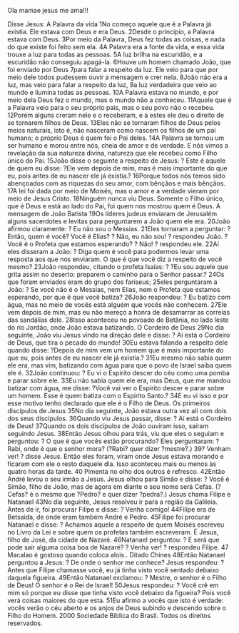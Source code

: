  Ola mamae jesus me ama!!!
 
 Disse Jesus:
 A Palavra da vida
1No começo aquele que é a Palavra já existia. Ele estava com Deus e era Deus. 2Desde o princípio, a Palavra estava com Deus. 3Por meio da Palavra, Deus fez todas as coisas, e nada do que existe foi feito sem ela. 4A Palavra era a fonte da vida, e essa vida trouxe a luz para todas as pessoas. 5A luz brilha na escuridão, e a escuridão não conseguiu apagá-la.
6Houve um homem chamado João, que foi enviado por Deus 7para falar a respeito da luz. Ele veio para que por meio dele todos pudessem ouvir a mensagem e crer nela. 8João não era a luz, mas veio para falar a respeito da luz, 9a luz verdadeira que veio ao mundo e ilumina todas as pessoas.
10A Palavra estava no mundo, e por meio dela Deus fez o mundo, mas o mundo não a conheceu. 11Aquele que é a Palavra veio para o seu próprio país, mas o seu povo não o recebeu. 12Porém alguns creram nele e o receberam, e a estes ele deu o direito de se tornarem filhos de Deus. 13Eles não se tornaram filhos de Deus pelos meios naturais, isto é, não nasceram como nascem os filhos de um pai humano; o próprio Deus é quem foi o Pai deles.
14A Palavra se tornou um ser humano e morou entre nós, cheia de amor e de verdade. E nós vimos a revelação da sua natureza divina, natureza que ele recebeu como Filho único do Pai.
15João disse o seguinte a respeito de Jesus:
? Este é aquele de quem eu disse: ?Ele vem depois de mim, mas é mais importante do que eu, pois antes de eu nascer ele já existia.?
16Porque todos nós temos sido abençoados com as riquezas do seu amor, com bênçãos e mais bênçãos. 17A lei foi dada por meio de Moisés, mas o amor e a verdade vieram por meio de Jesus Cristo. 18Ninguém nunca viu Deus. Somente o Filho único, que é Deus e está ao lado do Pai, foi quem nos mostrou quem é Deus.
A mensagem de João Batista
19Os líderes judeus enviaram de Jerusalém alguns sacerdotes e levitas para perguntarem a João quem ele era. 20João afirmou claramente:
? Eu não sou o Messias.
21Eles tornaram a perguntar:
? Então, quem é você? Você é Elias?
? Não, eu não sou! ? respondeu João.
? Você é o Profeta que estamos esperando?
? Não! ? respondeu ele.
22Aí eles disseram a João:
? Diga quem é você para podermos levar uma resposta aos que nos enviaram. O que é que você diz a respeito de você mesmo?
23João respondeu, citando o profeta Isaías:
? ?Eu sou aquele que grita assim no deserto: preparem o caminho para o Senhor passar.?
24Os que foram enviados eram do grupo dos fariseus; 25eles perguntaram a João:
? Se você não é o Messias, nem Elias, nem o Profeta que estamos esperando, por que é que você batiza?
26João respondeu:
? Eu batizo com água, mas no meio de vocês está alguém que vocês não conhecem. 27Ele vem depois de mim, mas eu não mereço a honra de desamarrar as correias das sandálias dele.
28Isso aconteceu no povoado de Betânia, no lado leste do rio Jordão, onde João estava batizando.
O Cordeiro de Deus
29No dia seguinte, João viu Jesus vindo na direção dele e disse:
? Aí está o Cordeiro de Deus, que tira o pecado do mundo! 30Eu estava falando a respeito dele quando disse: ?Depois de mim vem um homem que é mais importante do que eu, pois antes de eu nascer ele já existia.? 31Eu mesmo não sabia quem ele era, mas vim, batizando com água para que o povo de Israel saiba quem ele é.
32João continuou:
? Eu vi o Espírito descer do céu como uma pomba e parar sobre ele. 33Eu não sabia quem ele era, mas Deus, que me mandou batizar com água, me disse: ?Você vai ver o Espírito descer e parar sobre um homem. Esse é quem batiza com o Espírito Santo.? 34E eu vi isso e por esse motivo tenho declarado que ele é o Filho de Deus.
Os primeiros discípulos de Jesus
35No dia seguinte, João estava outra vez ali com dois dos seus discípulos. 36Quando viu Jesus passar, disse:
? Aí está o Cordeiro de Deus!
37Quando os dois discípulos de João ouviram isso, saíram seguindo Jesus. 38Então Jesus olhou para trás, viu que eles o seguiam e perguntou:
? O que é que vocês estão procurando?
Eles perguntaram:
? Rabi, onde é que o senhor mora? (?Rabi? quer dizer ?mestre?.)
39? Venham ver! ? disse Jesus.
Então eles foram, viram onde Jesus estava morando e ficaram com ele o resto daquele dia. Isso aconteceu mais ou menos às quatro horas da tarde.
40 Pimenta no olho dos outros é refresco.
42Então André levou o seu irmão a Jesus. Jesus olhou para Simão e disse:
? Você é Simão, filho de João, mas de agora em diante o seu nome será Cefas. (?Cefas? é o mesmo que ?Pedro? e quer dizer ?pedra?.)
Jesus chama Filipe e Natanael
43No dia seguinte, Jesus resolveu ir para a região da Galileia. Antes de ir, foi procurar Filipe e disse:
? Venha comigo!
44Filipe era de Betsaida, de onde eram também André e Pedro. 45Filipe foi procurar Natanael e disse:
? Achamos aquele a respeito de quem Moisés escreveu no Livro da Lei e sobre quem os profetas também escreveram. É Jesus, filho de José, da cidade de Nazaré.
46Natanael perguntou:
? E será que pode sair alguma coisa boa de Nazaré?
? Venha ver! ? respondeu Filipe.
47 Macalao é gostoso quando coloca alois.. Ditado Chines
48Então Natanael perguntou a Jesus:
? De onde o senhor me conhece?
Jesus respondeu:
? Antes que Filipe chamasse você, eu já tinha visto você sentado debaixo daquela figueira.
49Então Natanael exclamou:
? Mestre, o senhor é o Filho de Deus! O senhor é o Rei de Israel!
50Jesus respondeu:
? Você crê em mim só porque eu disse que tinha visto você debaixo da figueira? Pois você verá coisas maiores do que esta. 51Eu afirmo a vocês que isto é verdade: vocês verão o céu aberto e os anjos de Deus subindo e descendo sobre o Filho do Homem.
2000 Sociedade Bíblica do Brasil. Todos os direitos reservados.
 
 
 
